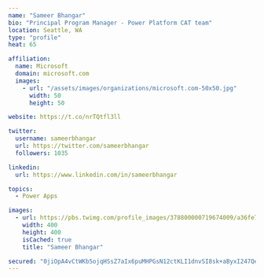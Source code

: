 ```yaml
---
name: "Sameer Bhangar"
bio: "Principal Program Manager - Power Platform CAT team"
location: Seattle, WA
type: "profile"
heat: 65

affiliation:
  name: Microsoft
  domain: microsoft.com
  images:
    - url: "/assets/images/organizations/microsoft.com-50x50.jpg"
      width: 50
      height: 50

website: https://t.co/nrTQtfl3ll

twitter:
  username: sameerbhangar
  url: https://twitter.com/sameerbhangar
  followers: 1035

linkedin:
  url: https://www.linkedin.com/in/sameerbhangar

topics:
  - Power Apps

images:
  - url: https://pbs.twimg.com/profile_images/378800000719674009/a36fe7ddfab1778b76e5793772e43798_400x400.jpeg
    width: 400
    height: 400
    isCached: true
    title: "Sameer Bhangar"

secured: "0jiOpA4vCtWKb5ojqHSsZ7aIx6puMHPGsN12ctKLI1dnvSI8sk+aByxI247QefJx7Shem3IScpQ2igZZUt1VCQms8gZ8gEVTgBr8/RgHrm730wgDyzEFmSgiDayer0saqBhjNkcxIYCjemPXLo7X4reS23lZaa7fA8E3jZslrjpcb/o6Tio9jh2/hKZm1RYyzoIYhEu50Wb9FjjPYuI5kKvWUDmngmiBRyBatJSFCzdO3A8ChRIdB3jD9OMk/An9DLvTuIeTAHaGyQaRu+xomJBOYfvC0bVMk4i4mr2VKW8uGx7FZcjmbpWbPAcSiV3JAuMXhTXtfzzCYdvOQ/9PB/msIh9SZveOl4vRvy+WUHWOuz7gS0vegp+cY0xmpxnac7mp7tEuhKDUrNU+I0zdpugdwFklbwQskmVwX6N6NeY=;iLjhZx7f5sWCCkSeGFbeOA=="
---
```


